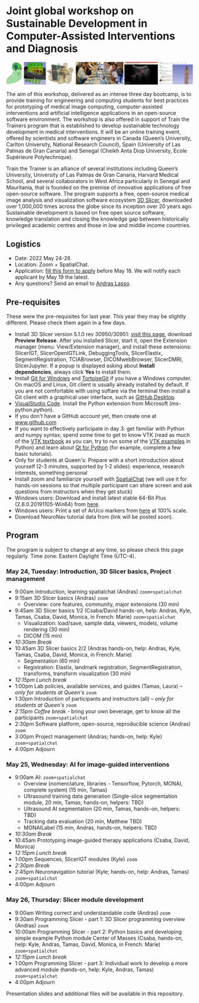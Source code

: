 # Joint global workshop on Sustainable Development in Computer-Assisted Interventions and Diagnosis

![](banner.jpg)

The aim of this workshop, delivered as an intense three day bootcamp, is to provide training for engineering and computing students for best practices for prototyping of medical image computing, computer-assisted interventions and artificial intelligence applications in an open-source software environment. The workshop is also offered in support of Train the Trainers program that is established to develop sustainable technology development in medical interventions. It will be an online training event, offered by scientists and software engineers in Canada (Queen’s University, Carlton University, National Research Council), Spain (University of Las Palmas de Gran Canaria) and Senegal (Cheikh Anta Diop University, Ecole Supérieure Polytechnique).
 
Train the Trainer is an alliance of several institutions including Queen’s University, University of Las Palmas de Gran Canaria, Harvard Medical School, and several collaborators in West Africa particularly in Senegal and Mauritania, that is founded on the premise of innovative applications of free open-source software. The program supports a free, open-source medical image analysis and visualization software ecosystem [3D Slicer](http://www.slicer.org), downloaded over 1,000,000 times across the globe since its inception over 20 years ago. Sustainable development is based on free open source software, knowledge translation and closing the knowledge gap between historically privileged academic centres and those in low and middle income countries. 

## Logistics

- Date:	2022 May 24-26
- Location: Zoom + SpatialChat.
- Application: [fill this form to apply](https://forms.gle/d6coo4mE8EwsKiEC6) before May 18. We will notify each applicant by May 19 the latest.
- Any questions? Send an email to [Andras Lasso](mailto:lasso@queensu.ca).

## Pre-requisites

These were the pre-requisites for last year. This year they may be slightly different. Please check them again in a few days.

- Install 3D Slicer version 5.1.0 rev 30950/30951: [visit this page](https://download.slicer.org/?date=2022-05-19), download **Preview Release**. After you installed Slicer, start it, open the Extension manager (menu: View/Extension manager), and install these extensions: SlicerIGT, SlicerOpenIGTLink, DebuggingTools, SlicerElastix, SegmentRegistration, TCIABrowser, DICOMwebBrowser, SlicerDMRI, SlicerJupyter. If a popup is displayed asking about **Install dependencies**, always click **Yes** to install them.
- Install [Git for Windows](https://git-scm.com/download/win) and [TortoiseGit](https://tortoisegit.org/) if you have a Windows computer. On macOS and Linux, Git client is usually already installed by default. If you are not comfortable with using softare via the terminal then install a Git client with a graphical user interface, such as [GitHub Desktop](https://desktop.github.com/).
- [VisualStudio Code](https://code.visualstudio.com/). Install the Python extension from Microsoft (ms-python.python).
- If you don't have a GitHub account yet, then create one at www.github.com
- If you want to effectively participate in day 3: get familiar with Python and numpy syntax; spend some time to get to know VTK (read as much of the [VTK textbook](https://vtk.org/vtk-textbook/) as you can, try to run some of the [VTK examples](https://kitware.github.io/vtk-examples/site/) in Python) and learn about [Qt for Python](https://www.qt.io/qt-for-python) (for example, complete a few basic tutorials).
- Only for students at Queen's: Prepare with a short introduction about yourself (2-3 minutes, supported by 1-2 slides): experience, research interests, something personal
- Install zoom and familiarize yourself with [SpatialChat](https://spatial.chat/s/TryMe) (we will use it for hands-on sessions so that multiple participant can share screen and ask questions from instructors when they get stuck)
- Windows users: Download and install latest stable 64-Bit Plus (2.8.0.20191105-Win64) from [here](http://perk-software.cs.queensu.ca/plus/packages/stable/).
- Windows users: Print a set of ArUco markers from [here](https://github.com/PlusToolkit/PlusLibData/raw/master/ConfigFiles/OpticalMarkerTracker/marker_sheet_36h12.pdf) at 100% scale.
- Download NeuroNav tutorial data from (link will be posted soon).

## Program

The program is subject to change at any time, so please check this page regularly.
Time zone: Eastern Daylight Time (UTC-4).

### May 24, Tuesday: Introduction, 3D Slicer basics, Project management
- 9:00am Introduction, learning spatialchat (Andras) `zoom+spatialchat`
- 9:15am 3D Slicer basics (Andras) `zoom`
  - Overview: core features, community, major extensions (30 min)
- 9:45am 3D Slicer basics 1/2 (Csaba/David hands-on, help: Andras, Kyle, Tamas, Csaba, David, Monica, in French: Marie) `zoom+spatialchat`
  - Visualization: load/save, sample data, viewers, models, volume rendering (30 min)
  - DICOM (15 min)
- _10:30am Break_
- 10:45am 3D Slicer basics 2/2 (Andras hands-on, help: Andras, Kyle, Tamas, Csaba, David, Monica, in French: Marie)
  - Segmentation (60 min)
  - Registration: Elastix, landmark registration, SegmentRegistration, transforms, transform visualization (30 min)
- _12:15pm Lunch break_
- 1:00pm	Lab policies, available services, and guides (Tamas, Laura) _– only for students at Queen's_ `zoom`
- 1:30pm	Introduction of participants and instructors (all) _– only for students at Queen's_ `zoom`
- _2:15pm	Coffee break_ - bring your own beverage, get to know all the participants `zoom+spatialchat`
- 2:30pm	Software platform, open-source, reproducible science (Andras) `zoom`
- 3:00pm Project management (Andras; hands-on, help: Kyle) `zoom+spatialchat`
- 4:00pm	Adjourn

### May 25, Wednesday: AI for image-guided interventions
- 9:00am AI: `zoom+spatialchat`
  - Overview (nomenclature, libraries - Tensorflow, Pytorch, MONAI, complete system) (15 min, Tamas)
  - Ultrasound training data generation (Single-slice segmentation module, 20 min, Tamas, hands-on, helpers: TBD)
  - Ultrasound AI segmentation (20 min, Tamas, hands-on, helpers: TBD)
  - Tracking data evaluation (20 min, Matthew TBD)
  - MONAILabel (15 min, Andras, hands-on, helpers: TBD)
- _10:30am	Break_
- 10:45am Prototyping image-guided therapy applications (Csaba, David, Monica)
- _12:15pm	Lunch break_
- 1:00pm Sequences, SlicerIGT modules (Kyle) `zoom`
- _2:30pm Break_
- 2:45pm Neuronavigation tutorial (Kyle; hands-on, help: Andras, Tamas) `zoom+spatialchat`
- 4:00pm	Adjourn

### May 26, Thursday: Slicer module development
- 9:00am	Writing correct and understandable code (Andras) `zoom`
- 9:30am	Programming Slicer - part 1: 3D Slicer programming overview (Andras) `zoom`
- 10:00am Programming Slicer - part 2: Python basics and developing simple example Python module Center of Masses (Csaba, hands-on, help: Kyle, Andras, Tamas, David, Monica, in French: Marie) `zoom+spatialchat`
- _12:15pm	Lunch break_
- 1:00pm	Programming Slicer - part 3: Individual work to develop a more advanced module (hands-on, help: Kyle, Andras, Tamas) `zoom+spatialchat`
- 4:00pm	Adjourn

Presentation slides and additional files will be available in this repository.
